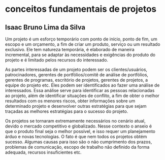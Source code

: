 # conceitos fundamentais de projetos

## Isaac Bruno Lima da Silva

Um projeto é um esforço temporário com ponto de início, ponto de fim, um escopo e um orçamento, a fim de criar um produto, serviço ou um resultado exclusivo. Ele tem natureza temporária, é elaborado de maneira incremental, para se adaptar às necessidades e exigências do produto do projeto e é limitado pelos recursos do interessado.

As partes interessadas de um projeto podem ser os clientes/usuários, patrocinadores, gerentes de portfólios/comitê de análise de portfólios, gerentes de programas, escritório de projetos, gerentes de projetos, a equipe do projeto etc. Eles podem ser identificados ao fazer uma análise de interessados. Essa análise serve para identificar as pessoas relacionadas ao projeto, além de identificar situações de conflito, a fim de obter o melhor resultados com os menores riscos, obter informações sobre um determinado projeto e desenvolver outras estratégias para que sejam traçadas as melhores estratégias para o sucesso do projeto.

Os projetos se tornaram extremamente necessários no cenário atual, devido o mercado competitivo e globalizado. Nesse contexto o anseio é que o produto final seja o melhor possível, e isso requer um planejamento árduo e novas tecnologias. O fato é que nem todos os projetos obtém sucesso. Algumas causas para isso são o não cumprimento dos prazos,  problemas de comunicação, escopo de trabalho não definido da forma adequada, recursos insuficientes etc.
